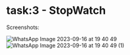 # task:3 - StopWatch

Screenshots:

![WhatsApp Image 2023-09-16 at 19 40 49](https://github.com/deep22798/task_3-stopwatch/assets/76737835/2c284177-1eeb-4308-8ba3-ba3f00784955)  ![WhatsApp Image 2023-09-16 at 19 40 49 (1)](https://github.com/deep22798/task_3-stopwatch/assets/76737835/dcb18ba9-bf06-4a7d-9fb7-4d43d6b55c30)


